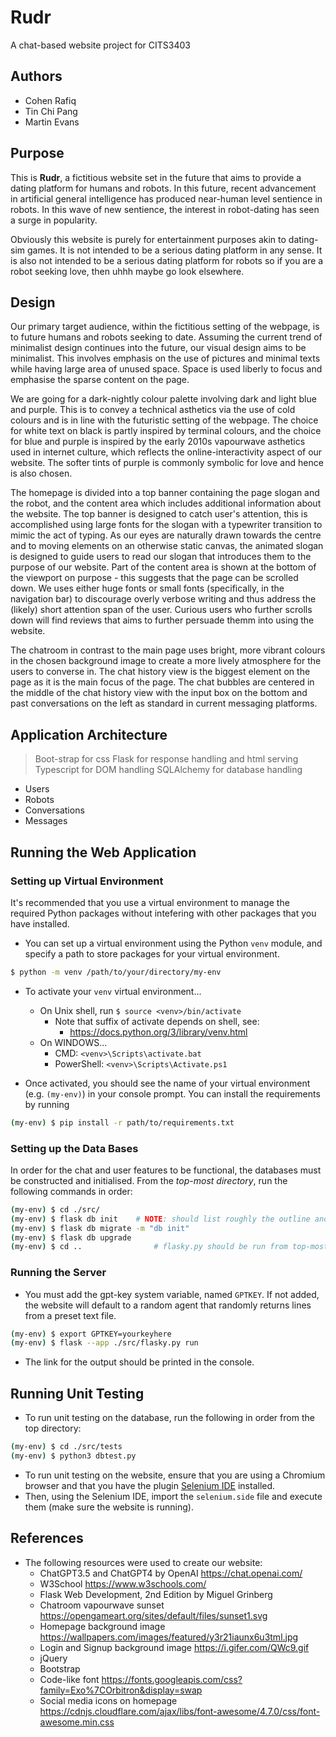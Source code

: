 # Rudr
A chat-based website project for CITS3403
## Authors
- Cohen Rafiq 
- Tin Chi Pang 
- Martin Evans 

## Purpose
This is **Rudr**, a fictitious website set in the future that aims to provide a dating platform for humans and robots. In this future, recent advancement in artificial general intelligence has produced near-human level sentience in robots. In this wave of new sentience, the interest in robot-dating has seen a surge in popularity.

Obviously this website is purely for entertainment purposes akin to dating-sim games. It is not intended to be a serious dating platform in any sense. It is also not intended to be a serious dating platform for robots so if you are a robot seeking love, then uhhh maybe go look elsewhere.

## Design
Our primary target audience, within the fictitious setting of the webpage, is to future humans and robots seeking to date. Assuming the current trend of minimalist design continues into the future, our visual design aims to be minimalist. This involves emphasis on the use of pictures and minimal texts while having large area of unused space. Space is used liberly to focus and emphasise the sparse content on the page.

We are going for a dark-nightly colour palette involving dark and light blue and purple. This is to convey a technical asthetics via the use of cold colours and is in line with the futuristic setting of the webpage. The choice for white text on black is partly inspired by terminal colours, and the choice for blue and purple is inspired by the early 2010s vapourwave asthetics used in internet culture, which reflects the online-interactivity aspect of our website. The softer tints of purple is commonly symbolic for love and hence is also chosen.

The homepage is divided into a top banner containing the page slogan and the robot, and the content area which includes additional information about the website. The top banner is designed to catch user's attention, this is accomplished using large fonts for the slogan with a typewriter transition to mimic the act of typing. As our eyes are naturally drawn towards the centre and to moving elements on an otherwise static canvas, the animated slogan is designed to guide users to read our slogan that introduces them to the purpose of our website. Part of the content area is shown at the bottom of the viewport on purpose - this suggests that the page can be scrolled down. We uses either huge fonts or small fonts (specifically, in the navigation bar) to discourage overly verbose writing and thus address the (likely) short attention span of the user. Curious users who further scrolls down will find reviews that aims to further persuade themm into using the website.

The chatroom in contrast to the main page uses bright, more vibrant colours in the chosen background image to create a more lively atmosphere for the users to converse in. The chat history view is the biggest element on the page as it is the main focus of the page. The chat bubbles are centered in the middle of the chat history view with the input box on the bottom and past conversations on the left as standard in current messaging platforms.

## Application Architecture
> Boot-strap for css
> Flask for response handling and html serving
> Typescript for DOM handling
> SQLAlchemy for database handling
- Users
- Robots
- Conversations
- Messages

## Running the Web Application

### Setting up Virtual Environment
It's recommended that you use a virtual environment to manage the required Python packages without intefering with other packages that you have installed.
- You can set up a virtual environment using the Python `venv` module, and specify a path to store packages for your virtual environment.
```bash
$ python -m venv /path/to/your/directory/my-env
```
- To activate your `venv` virtual environment...
    - On Unix shell, run `$ source <venv>/bin/activate`
        - Note that suffix of activate depends on shell, see:
            - https://docs.python.org/3/library/venv.html
    - On WINDOWS...
        - CMD: `<venv>\Scripts\activate.bat`
        - PowerShell: `<venv>\Scripts\Activate.ps1`
  
- Once activated, you should see the name of your virtual environment (e.g. `(my-env)`) in your console prompt. You can install the requirements by running
```bash
(my-env) $ pip install -r path/to/requirements.txt
```

### Setting up the Data Bases
In order for the chat and user features to be functional, the databases must be constructed and initialised. From the *top-most directory*, run the following commands in order:

```bash
(my-env) $ cd ./src/
(my-env) $ flask db init    # NOTE: should list roughly the outline and schema of each table in the log
(my-env) $ flask db migrate -m "db init"
(my-env) $ flask db upgrade
(my-env) $ cd ..                # flasky.py should be run from top-most directory so we are changing back
```

### Running the Server
- You must add the gpt-key system variable, named `GPTKEY`. If not added, the website will default to a random agent that randomly returns lines from a preset text file.

```bash
(my-env) $ export GPTKEY=yourkeyhere
(my-env) $ flask --app ./src/flasky.py run
```
- The link for the output should be printed in the console.


## Running Unit Testing
- To run unit testing on the database, run the following in order from the top directory:
```bash
(my-env) $ cd ./src/tests
(my-env) $ python3 dbtest.py
```

- To run unit testing on the website, ensure that you are using a Chromium browser and that you have the plugin [Selenium IDE](https://www.selenium.dev/selenium-ide/) installed.
- Then, using the Selenium IDE, import the `selenium.side` file and execute them (make sure the website is running).

## References
- The following resources were used to create our website:
    - ChatGPT3.5 and ChatGPT4 by OpenAI https://chat.openai.com/
    - W3School https://www.w3schools.com/
    - Flask Web Development, 2nd Edition by Miguel Grinberg
    - Chatroom vapourwave sunset https://opengameart.org/sites/default/files/sunset1.svg
    - Homepage background image https://wallpapers.com/images/featured/y3r21iaunx6u3tml.jpg
    - Login and Signup background image https://i.gifer.com/QWc9.gif
    - jQuery
    - Bootstrap
    - Code-like font https://fonts.googleapis.com/css?family=Exo%7COrbitron&display=swap
    - Social media icons on homepage https://cdnjs.cloudflare.com/ajax/libs/font-awesome/4.7.0/css/font-awesome.min.css
